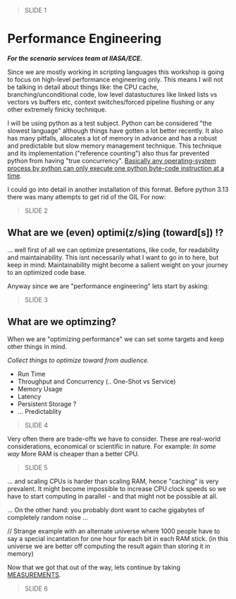 > SLIDE 1

# Performance Engineering 

_**For the scenario services team at IIASA/ECE.**_

Since we are mostly working in scripting languages this workshop is going to focus on high-level performance engineering only. This means I will not be talking in detail about things like: the CPU cache, branching/unconditional code, low level datastuctures like linked lists vs vectors vs buffers etc, context switches/forced pipeline flushing or any other extremely finicky technique.

I will be using python as a test subject. Python can be considered "the slowest language" although things have gotten a lot better recently. 
It also has many pitfalls, allocates a lot of memory in advance and has a robust and predictable but slow memory management technique. This technique and its implementation ("reference counting") also thus far prevented python from having "true concurrency". [Basically any operating-system process by python can only execute one python byte-code instruction at a time](https://wiki.python.org/moin/GlobalInterpreterLock).

I could go into detail in another installation of this format.
Before python 3.13 there was many attempts to get rid of the GIL
For now: 

> SLIDE 2

## What are we (even) optimi(z/s)ing (toward[s]) !?

... well first of all we can optimize presentations, like code, for readability and maintainability.
This isnt necessarily what I want to go in to here, but keep in mind:
Maintainability might become a salient weight on your journey to an optimized code base. 

Anyway since we are "performance engineering" lets start by asking: 

> SLIDE 3

## What are we optimzing?

When we are "optimizing performance" we can set some targets and keep other things in mind.

_Collect things to optimize toward from audience._

- Run Time
- Throughput and Concurrency (.. One-Shot vs Service)
- Memory Usage
- Latency
- Persistent Storage ? 
- ... Predictablity

> SLIDE 4

Very often there are trade-offs we have to consider. These are real-world considerations, economical or scientific in nature. For example: *In some way* More RAM is cheaper than a better CPU.

> SLIDE 5

... and  scaling CPUs is harder than scaling RAM, hence "caching" is very prevalent. It might become impossible to increase CPU clock speeds so we have to start computing in parallel - and that might not be possible at all.

... On the other hand: you probably dont want to cache gigabytes of completely random noise ... 

// Strange example with an alternate universe where 1000 people have to say a special incantation for one hour for each bit in each RAM stick. (in this universe we are better off computing the result again than storing it in memory)

Now that we got that out of the way, lets continue by taking [MEASUREMENTS](MEASUREMENTS.md).

> SLIDE 6
